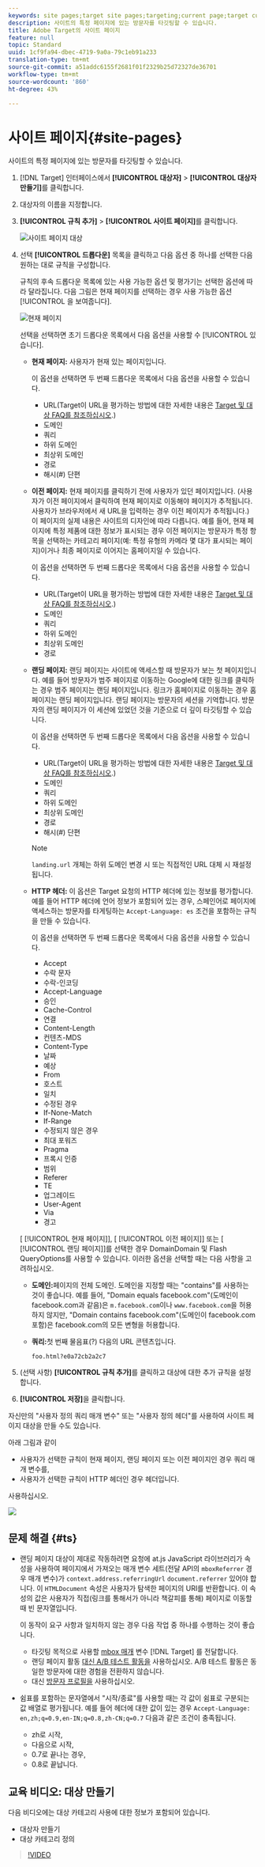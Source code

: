 ```yaml
---
keywords: site pages;target site pages;targeting;current page;target current page;previous page;target previous page;landing page;target landing page;http header
description: 사이트의 특정 페이지에 있는 방문자를 타깃팅할 수 있습니다.
title: Adobe Target의 사이트 페이지
feature: null
topic: Standard
uuid: 1cf9fa94-dbec-4719-9a0a-79c1eb91a233
translation-type: tm+mt
source-git-commit: a51addc6155f2681f01f2329b25d72327de36701
workflow-type: tm+mt
source-wordcount: '860'
ht-degree: 43%

---
```



# 사이트 페이지{#site-pages}

사이트의 특정 페이지에 있는 방문자를 타깃팅할 수 있습니다.

1. [!DNL Target] 인터페이스에서 **[!UICONTROL 대상자]** > **[!UICONTROL 대상자 만들기]**&#x200B;를 클릭합니다.
1. 대상자의 이름을 지정합니다.
1. **[!UICONTROL 규칙 추가]** > **[!UICONTROL 사이트 페이지]**&#x200B;를 클릭합니다.

   ![사이트 페이지 대상](assets/target_site_pages.png)

1. 선택 **[!UICONTROL 드롭다운]** 목록을 클릭하고 다음 옵션 중 하나를 선택한 다음 원하는 대로 규칙을 구성합니다.

   규칙의 후속 드롭다운 목록에 있는 사용 가능한 옵션 및 평가기는 선택한 옵션에 따라 달라집니다. 다음 그림은 현재 페이지를 선택하는 경우 사용 가능한 옵션 [!UICONTROL 을 보여줍니다].

   ![현재 페이지](/help/c-target/c-audiences/c-target-rules/assets/current-page.png)

   선택을 선택하면 초기 드롭다운 목록에서 다음 옵션을 사용할 수 [!UICONTROL 있습니다].

   * **현재 페이지:** 사용자가 현재 있는 페이지입니다.

      이 옵션을 선택하면 두 번째 드롭다운 목록에서 다음 옵션을 사용할 수 있습니다.

      * URL(Target이 URL을 평가하는 방법에 대한 자세한 내용은 [Target 및 대상 FAQ를 참조하십시오](/help/c-target/c-troubleshooting-targets-and-audiences/troubleshooting-targets-and-audiences.md).)
      * 도메인
      * 쿼리
      * 하위 도메인
      * 최상위 도메인
      * 경로
      * 해시(#) 단편
   * **이전 페이지:** 현재 페이지를 클릭하기 전에 사용자가 있던 페이지입니다. (사용자가 이전 페이지에서 클릭하여 현재 페이지로 이동해야 페이지가 추적됩니다. 사용자가 브라우저에서 새 URL을 입력하는 경우 이전 페이지가 추적됩니다.) 이 페이지의 실제 내용은 사이트의 디자인에 따라 다릅니다. 예를 들어, 현재 페이지에 특정 제품에 대한 정보가 표시되는 경우 이전 페이지는 방문자가 특정 항목을 선택하는 카테고리 페이지(예: 특정 유형의 카메라 몇 대가 표시되는 페이지)이거나 최종 페이지로 이어지는 홈페이지일 수 있습니다.

      이 옵션을 선택하면 두 번째 드롭다운 목록에서 다음 옵션을 사용할 수 있습니다.

      * URL(Target이 URL을 평가하는 방법에 대한 자세한 내용은 [Target 및 대상 FAQ를 참조하십시오](/help/c-target/c-troubleshooting-targets-and-audiences/troubleshooting-targets-and-audiences.md).)
      * 도메인
      * 쿼리
      * 하위 도메인
      * 최상위 도메인
      * 경로
   * **랜딩 페이지:** 랜딩 페이지는 사이트에 액세스할 때 방문자가 보는 첫 페이지입니다. 예를 들어 방문자가 범주 페이지로 이동하는 Google에 대한 링크를 클릭하는 경우 범주 페이지는 랜딩 페이지입니다. 링크가 홈페이지로 이동하는 경우 홈페이지는 랜딩 페이지입니다. 랜딩 페이지는 방문자의 세션을 기억합니다. 방문자의 랜딩 페이지가 이 세션에 있었던 것을 기준으로 더 깊이 타깃팅할 수 있습니다.

      이 옵션을 선택하면 두 번째 드롭다운 목록에서 다음 옵션을 사용할 수 있습니다.

      * URL(Target이 URL을 평가하는 방법에 대한 자세한 내용은 [Target 및 대상 FAQ를 참조하십시오](/help/c-target/c-troubleshooting-targets-and-audiences/troubleshooting-targets-and-audiences.md).)
      * 도메인
      * 쿼리
      * 하위 도메인
      * 최상위 도메인
      * 경로
      * 해시(#) 단편

      >[!NOTE]
      >
      >`landing.url` 개체는 하위 도메인 변경 시 또는 직접적인 URL 대체 시 재설정됩니다.

   * **HTTP 헤더:** 이 옵션은 Target 요청의 HTTP 헤더에 있는 정보를 평가합니다. 예를 들어 HTTP 헤더에 언어 정보가 포함되어 있는 경우, 스페인어로 페이지에 액세스하는 방문자를 타게팅하는 `Accept-Language: es` 조건을 포함하는 규칙을 만들 수 있습니다.

      이 옵션을 선택하면 두 번째 드롭다운 목록에서 다음 옵션을 사용할 수 있습니다.

      * Accept
      * 수락 문자
      * 수락-인코딩
      * Accept-Language
      * 승인
      * Cache-Control
      * 연결
      * Content-Length
      * 컨텐츠-MDS
      * Content-Type
      * 날짜
      * 예상
      * From
      * 호스트
      * 일치
      * 수정된 경우
      * If-None-Match
      * If-Range
      * 수정되지 않은 경우
      * 최대 포워즈
      * Pragma
      * 프록시 인증
      * 범위
      * Referer
      * TE
      * 업그레이드
      * User-Agent
      * Via
      * 경고

   [ [!UICONTROL 현재 페이지]], [ [!UICONTROL 이전 페이지]] 또는 [ [!UICONTROL 랜딩 페이지]]를 선택한 경우   DomainDomain 및 Flash QueryOptions를 사용할 수 있습니다. 이러한 옵션을 선택할 때는 다음 사항을 고려하십시오.

   * **도메인:**&#x200B;페이지의 전체 도메인. 도메인을 지정할 때는 &quot;contains&quot;를 사용하는 것이 좋습니다. 예를 들어, &quot;Domain equals facebook.com&quot;(도메인이 facebook.com과 같음)은 `m.facebook.com`이나 `www.facebook.com`을 허용하지 않지만, &quot;Domain contains facebook.com&quot;(도메인이 facebook.com 포함)은 facebook.com의 모든 변형을 허용합니다.
   * **쿼리:**&#x200B;첫 번째 물음표(?) 다음의 URL 콘텐츠입니다. 

      `foo.html?e0a72cb2a2c7`





1. (선택 사항) **[!UICONTROL 규칙 추가]**&#x200B;를 클릭하고 대상에 대한 추가 규칙을 설정합니다.
1. **[!UICONTROL 저장]**&#x200B;을 클릭합니다.

자신만의 &quot;사용자 정의 쿼리 매개 변수&quot; 또는 &quot;사용자 정의 헤더&quot;를 사용하여 사이트 페이지 대상을 만들 수도 있습니다.

아래 그림과 같이

* 사용자가 선택한 규칙이 현재 페이지, 랜딩 페이지 또는 이전 페이지인 경우 쿼리 매개 변수를,
* 사용자가 선택한 규칙이 HTTP 헤더인 경우 헤더입니다.

사용하십시오.

![](assets/site_pages.png)

## 문제 해결 {#ts}

* 랜딩 페이지 대상이 제대로 작동하려면 요청에 at.js JavaScript 라이브러리가 속성을 사용하여 페이지에서 가져오는 매개 변수 세트(전달 API의 `mboxReferrer` 경우 매개 변수)가 `context.address.referringUrl` `document.referrer` 있어야 합니다. 이 `HTMLDocument` 속성은 사용자가 탐색한 페이지의 URI를 반환합니다. 이 속성의 값은 사용자가 직접(링크를 통해서가 아니라 책갈피를 통해) 페이지로 이동할 때 빈 문자열입니다.

   이 동작이 요구 사항과 일치하지 않는 경우 다음 작업 중 하나를 수행하는 것이 좋습니다.

   * 타깃팅 목적으로 사용할 [mbox 매개](/help/c-implementing-target/c-implementing-target-for-client-side-web/t-mbox-download/c-understanding-global-mbox/pass-parameters-to-global-mbox.md) 변수 [!DNL Target] 를 전달합니다.
   * 랜딩 페이지 활동 [대신 A/B 테스트 활동을](/help/c-activities/t-test-ab/test-ab.md) 사용하십시오. A/B 테스트 활동은 동일한 방문자에 대한 경험을 전환하지 않습니다.
   * 대신 [방문자 프로필을](/help/c-target/c-audiences/c-target-rules/visitor-profile.md) 사용하십시오.

* 쉼표를 포함하는 문자열에서 &quot;시작/종료&quot;를 사용할 때는 각 값이 쉼표로 구분되는 값 배열로 평가됩니다. 예를 들어 헤더에 대한 값이 있는 경우 `Accept-Language: en,zh;q=0.9,en-IN;q=0.8,zh-CN;q=0.7` 다음과 같은 조건이 충족됩니다.
   * zh로 시작,
   * 다음으로 시작,
   * 0.7로 끝나는 경우,
   * 0.8로 끝납니다.

## 교육 비디오: 대상 만들기

다음 비디오에는 대상 카테고리 사용에 대한 정보가 포함되어 있습니다.

* 대상자 만들기
* 대상 카테고리 정의

>[!VIDEO](https://video.tv.adobe.com/v/17392)
